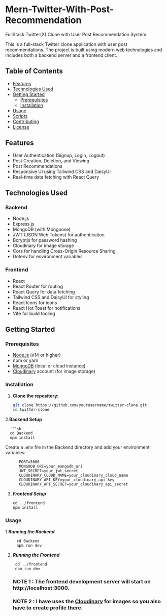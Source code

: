 # Mern-Twitter-With-Post-Recommendation
FullStack Twitter(X) Clone with User Post Recommendation System


This is a full-stack Twitter clone application with user post recommendations. The project is built using modern web technologies and includes both a backend server and a frontend client.

## Table of Contents

- [Features](#features)
- [Technologies Used](#technologies-used)
- [Getting Started](#getting-started)
  - [Prerequisites](#prerequisites)
  - [Installation](#installation)
- [Usage](#usage)
- [Scripts](#scripts)
- [Contributing](#contributing)
- [License](#license)

## Features

- User Authentication (Signup, Login, Logout)
- Post Creation, Deletion, and Viewing
- Post Recommendations
- Responsive UI using Tailwind CSS and DaisyUI
- Real-time data fetching with React Query

## Technologies Used

### Backend

- Node.js
- Express.js
- MongoDB (with Mongoose)
- JWT (JSON Web Tokens) for authentication
- Bcryptjs for password hashing
- Cloudinary for image storage
- Cors for handling Cross-Origin Resource Sharing
- Dotenv for environment variables

### Frontend

- React
- React Router for routing
- React Query for data fetching
- Tailwind CSS and DaisyUI for styling
- React Icons for icons
- React Hot Toast for notifications
- Vite for build tooling

## Getting Started

### Prerequisites

- [Node.js](https://nodejs.org/) (v14 or higher)
- npm or yarn
- [MongoDB](https://www.mongodb.com/) (local or cloud instance)
- [Cloudinary](https://cloudinary.com/) account (for image storage)

### Installation

1. **Clone the repository:**

   ```sh
   git clone https://github.com/yourusername/twitter-clone.git
   cd twitter-clone
2.**Backend Setup**

      '''sh
      cd Backend
      npm install
  Create a .env file in the Backend directory and add your environment variables:


          PORT=5000
          MONGODB_URI=your_mongodb_uri
          JWT_SECRET=your_jwt_secret
          CLOUDINARY_CLOUD_NAME=your_cloudinary_cloud_name
          CLOUDINARY_API_KEY=your_cloudinary_api_key
          CLOUDINARY_API_SECRET=your_cloudinary_api_secret

3. ***Frontend Setup***


       cd ../frontend
       npm install



 ### Usage
   
   1.***Running the Backend***


         cd Backend
         npm run dev

  2. ***Running the Frontend***


          cd ../frontend
          npm run dev


     ### NOTE 1 : The frontend development server will start on http://localhost:3000.

     ### NOTE 2 : I have uses the [Cloudinary](https://cloudinary.com/) for images so you also have to create profile there.
